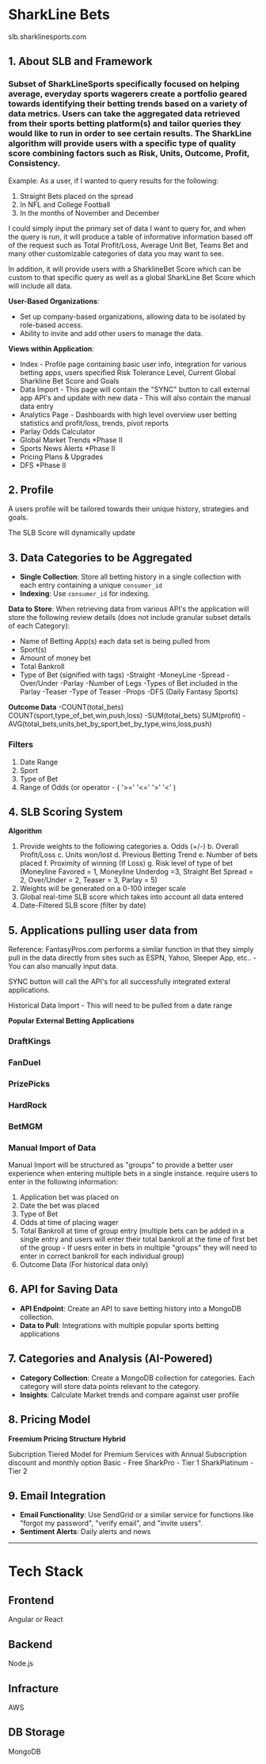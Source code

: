 # SharkLine Bets
slb.sharklinesports.com

## 1. About SLB and Framework

### Subset of SharkLineSports specifically focused on helping average, everyday sports wagerers create a portfolio geared towards identifying their betting trends based on a variety of data metrics. Users can take the aggregated data retrieved from their sports betting platform(s) and tailor queries they would like to run in order to see certain results. The SharkLine algorithm will provide users with a specific type of quality score combining factors such as Risk, Units, Outcome, Profit, Consistency.

Example: As a user, if I wanted to query results for the following:
  1. Straight Bets placed on the spread
  2. In NFL and College Football
  3. In the months of November and December

I could simply input the primary set of data I want to query for, and when the query is run, it will produce a table of informative information based off of the request such as Total Profit/Loss, Average Unit Bet, Teams Bet and many other customizable categories of data you may want to see.

In addition, it will provide users with a SharklineBet Score which can be custom to that specific query as well as a global SharkLine Bet Score which will include all data. 
  
 **User-Based Organizations**: 
  - Set up company-based organizations, allowing data to be isolated by role-based access.
  - Ability to invite and add other users to manage the data.

**Views within Application**:
  - Index - Profile page containing basic user info, integration for various betting apps, users specified Risk Tolerance Level, Current Global Sharkline Bet Score and Goals
  - Data Import - This page will contain the "SYNC" button to call external app API's and update with new data - This will also contain the manual data entry
  - Analytics Page -  Dashboards with high level overview user betting statistics and profit/loss, trends, pivot reports
  - Parlay Odds Calculator
  - Global Market Trends *Phase II
  - Sports News Alerts *Phase II
  - Pricing Plans & Upgrades
  - DFS *Phase II

## 2. Profile 

A users profile will be tailored towards their unique history, strategies and goals.

The SLB Score will dynamically update


## 3. Data Categories to be Aggregated

- **Single Collection**: Store all betting history in a single collection with each entry containing a unique `consumer_id`
- **Indexing**: Use `consumer_id` for indexing. 

**Data to Store**: When retrieving data from various API's the application will store the following review details (does not include granular subset details of each Category):
  - Name of Betting App(s) each data set is being pulled from
  - Sport(s)
  - Amount of money bet
  - Total Bankroll
  - Type of Bet (signified with tags)
    -Straight
      -MoneyLine
      -Spread
      -Over/Under
    -Parlay
      -Number of Legs
      -Types of Bet included in the Parlay
    -Teaser
      -Type of Teaser
    -Props
  -DFS (Daily Fantasy Sports)

**Outcome Data**
-COUNT(total_bets)
  COUNT(sport,type_of_bet,win,push,loss)
-SUM(total_bets)
  SUM(profit)
-AVG(total_bets,units,bet_by_sport,bet_by_type,wins,loss,push)

### Filters
1. Date Range
2. Sport
3. Type of Bet
4. Range of Odds (or operator - ( '>=' '<=' '>' '<' )


## 4. SLB Scoring System 
**Algorithm**
1. Provide weights to the following categories
     a. Odds (+/-) 
     b. Overall Profit/Loss
     c. Units won/lost
     d. Previous Betting Trend
     e. Number of bets placed
     f. Proximity of winning (If Loss)
     g. Risk level of type of bet (Moneyline Favored = 1, Moneyline Underdog =3, Straight Bet Spread = 2, Over/Under = 2, Teaser = 3, Parlay = 5)
2. Weights will be generated on a 0-100 integer scale
3. Global real-time SLB score which takes into account all data entered
4. Date-Filtered SLB score (filter by date)


   
## 5. Applications pulling user data from

Reference: FantasyPros.com performs a similar function in that they simply pull in the data directly from sites such as ESPN, Yahoo, Sleeper App, etc.. - You can also manually input data.

SYNC button will call the API's for all successfully integrated exteral applications.  

Historical Data Import - This will need to be pulled from a date range

**Popular External Betting Applications**

### DraftKings  
### FanDuel
### PrizePicks
### HardRock
### BetMGM

### Manual Import of Data

Manual Import will be structured as "groups" to provide a better user experience when entering multiple bets in a single instance.  require users to enter in the following information:

1. Application bet was placed on
2. Date the bet was placed
3. Type of Bet
4. Odds at time of placing wager
5. Total Bankroll at time of group entry (multiple bets can be added in a single entry and users will enter their total bankroll at the time of first bet of the group - If uesrs enter in bets in multiple "groups" they will need to enter in correct bankroll for each individual group)
6. Outcome Data (For historical data only)
   

## 6. API for Saving Data

- **API Endpoint**: Create an API to save betting history into a MongoDB collection.
- **Data to Pull**: Integrations with multiple popular sports betting applications 
 

## 7. Categories and Analysis (AI-Powered)

- **Category Collection**: Create a MongoDB collection for categories. Each category will store data points relevant to the category.
- **Insights**: Calculate Market trends and compare against user profile


## 8. Pricing Model

**Freemium Pricing Structure Hybrid**

Subcription Tiered Model for Premium Services with Annual Subscription discount and monthly option 
  Basic - Free
  SharkPro - Tier 1
  SharkPlatinum - Tier 2 


## 9. Email Integration

- **Email Functionality**: Use SendGrid or a similar service for functions like "forgot my password", "verify email", and "invite users".
- **Sentiment Alerts**: Daily alerts and news 
___




# Tech Stack

## Frontend 
  Angular or React

## Backend
  Node.js

## Infracture
  AWS

## DB Storage
  MongoDB
